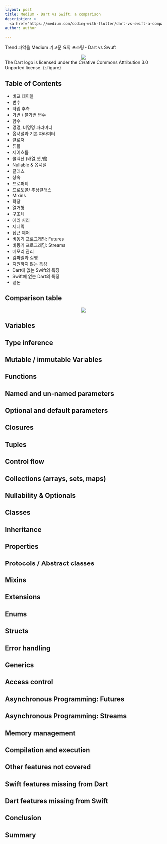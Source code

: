 ```yaml
---
layout: post
title: Medium - Dart vs Swift; a comparison
description: >
  <a href="https://medium.com/coding-with-flutter/dart-vs-swift-a-comparison-6491e945dc17">원문 - Andrea Bizzotto</a>
author: author

---
```


Trend 파악을 Medium 기고문 요약 포스팅 - Dart vs Swuft

<center>
<img src="https://miro.medium.com/max/3840/1*K80zdFxY-3eJpzlnDEJvAw.png"/>
</center>
The Dart logo is licensed under the Creative Commons Attribution 3.0 Unported license.
{:.figure}

## Table of Contents
* 비교 테이블
* 변수
* 타입 추측
* 가변 / 불가변 변수
* 함수
* 명명, 비명명 파라미터
* 옵셔널과 기본 파라미터
* 클로저
* 튜플
* 제어흐름
* 콜렉션 (배열,셋,맵)
* Nullable & 옵셔널
* 클래스
* 상속
* 프로퍼티
* 프로토콜/ 추상클래스
* Mixins
* 확장
* 열거형
* 구조체
* 에러 처리
* 제네릭
* 접근 제어
* 비동기 프로그래밍: Futures
* 비동기 프로그래밍: Streams
* 메모리 관리
* 컴파일과 실행
* 지원하지 않는 특성
* Dart에 없는 Swift의 특징
* Swift에 없는 Dart의 특징
* 결론
## Comparison table
<center>
<img src="https://miro.medium.com/max/1400/1*16HAMTB-9z7pQ1X7iZoI8g.png"/>
</center>

## Variables

## Type inference

## Mutable / immutable Variables

## Functions

## Named and un-named parameters

## Optional and default parameters

## Closures

## Tuples

## Control flow

## Collections (arrays, sets, maps)

## Nullability & Optionals

## Classes

## Inheritance

## Properties

## Protocols / Abstract classes

## Mixins

## Extensions

## Enums

## Structs

## Error handling

## Generics

## Access control

## Asynchronous Programming: Futures

## Asynchronous Programming: Streams

## Memory management

## Compilation and execution

## Other features not covered

## Swift features missing from Dart

## Dart features missing from Swift

## Conclusion

## Summary
